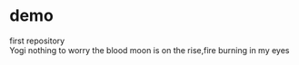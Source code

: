 # demo
first repository
<br>Yogi 
nothing to worry
the blood moon is on the rise,fire burning in my eyes
